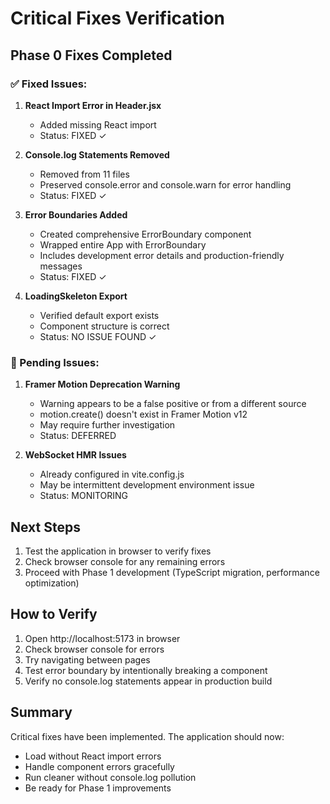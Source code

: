 # Critical Fixes Verification

## Phase 0 Fixes Completed

### ✅ Fixed Issues:

1. **React Import Error in Header.jsx**
   - Added missing React import
   - Status: FIXED ✓

2. **Console.log Statements Removed**
   - Removed from 11 files
   - Preserved console.error and console.warn for error handling
   - Status: FIXED ✓

3. **Error Boundaries Added**
   - Created comprehensive ErrorBoundary component
   - Wrapped entire App with ErrorBoundary
   - Includes development error details and production-friendly messages
   - Status: FIXED ✓

4. **LoadingSkeleton Export**
   - Verified default export exists
   - Component structure is correct
   - Status: NO ISSUE FOUND ✓

### 🔄 Pending Issues:

1. **Framer Motion Deprecation Warning**
   - Warning appears to be a false positive or from a different source
   - motion.create() doesn't exist in Framer Motion v12
   - May require further investigation
   - Status: DEFERRED

2. **WebSocket HMR Issues**
   - Already configured in vite.config.js
   - May be intermittent development environment issue
   - Status: MONITORING

## Next Steps

1. Test the application in browser to verify fixes
2. Check browser console for any remaining errors
3. Proceed with Phase 1 development (TypeScript migration, performance optimization)

## How to Verify

1. Open http://localhost:5173 in browser
2. Check browser console for errors
3. Try navigating between pages
4. Test error boundary by intentionally breaking a component
5. Verify no console.log statements appear in production build

## Summary

Critical fixes have been implemented. The application should now:
- Load without React import errors
- Handle component errors gracefully
- Run cleaner without console.log pollution
- Be ready for Phase 1 improvements